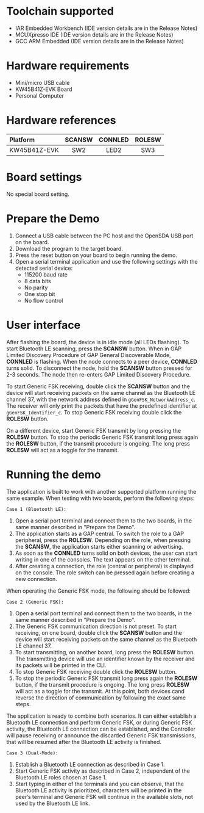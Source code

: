 Toolchain supported
===================
- IAR Embedded Workbench (IDE version details are in the Release Notes)
- MCUXpresso IDE (IDE version details are in the Release Notes)
- GCC ARM Embedded (IDE version details are in the Release Notes)

Hardware requirements
=====================
- Mini/micro USB cable
- KW45B41Z-EVK Board
- Personal Computer

Hardware references
=====================
|   Platform   |  SCANSW  | CONNLED | ROLESW |
|:-------------|:--------:|:-------:|:------:|
| KW45B41Z-EVK |    SW2   |  LED2   |   SW3  |

Board settings
==============
No special board setting.

Prepare the Demo
================
1.  Connect a USB cable between the PC host and the OpenSDA USB port on the board.
2.  Download the program to the target board.
3.  Press the reset button on your board to begin running the demo.
4.  Open a serial terminal application and use the following settings with the detected serial device:
    - 115200 baud rate
    - 8 data bits
    - No parity
    - One stop bit
    - No flow control

User interface
==============
After flashing the board, the device is in idle mode (all LEDs flashing). To start Bluetooth LE scanning, press the **SCANSW** button. When in GAP Limited Discovery Procedure of GAP General Discoverable Mode, **CONNLED** is flashing. When the node connects to a peer device, **CONNLED** turns solid. To disconnect the node, hold the **SCANSW** button pressed for 2-3 seconds. The node then re-enters GAP Limited Discovery Procedure.

To start Generic FSK receiving, double click the **SCANSW** button and the device will start receiving packets on the same channel as the Bluetooth LE channel 37, with the network address defined in `gGenFSK_NetworkAddress_c`. The receiver will only print the packets that have the predefined identifier at `gGenFSK_Identifier_c`. To stop Generic FSK receiving double click the **ROLESW** button. 

On a different device, start Generic FSK transmit by long pressing the **ROLESW** button. To stop the periodic Generic FSK transmit long press again the **ROLESW** button, if the transmit procedure is ongoing. The long press **ROLESW** will act as a toggle for the transmit.

Running the demo
================
The application is built to work with another supported platform running the same example. When testing with two boards, perform the following steps:

    Case 1 (Bluetooth LE):
1.  Open a serial port terminal and connect them to the two boards, in the same manner described in "Prepare the Demo".
2.  The application starts as a GAP central. To switch the role to a GAP peripheral, press the **ROLESW**. Depending on the role, when pressing the **SCANSW**, the application starts either scanning or advertising.
3.  As soon as the **CONNLED** turns solid on both devices, the user can start writing in one of the consoles. The text appears on the other terminal.
4.  After creating a connection, the role (central or peripheral) is displayed on the console. The role switch can be pressed again before creating a new connection.

When operating the Generic FSK mode, the following should be followed:

    Case 2 (Generic FSK):
1.  Open a serial port terminal and connect them to the two boards, in the same manner described in "Prepare the Demo".
2.  The Generic FSK communication direction is not preset. To start receiving, on one board, double click the **SCANSW** button and the device will start receiving packets on the same channel as the Bluetooth LE channel 37.
3.  To start transmitting, on another board, long press the **ROLESW** button. The transmitting device will use an identifier known by the receiver and its packets will be printed in the CLI.
4.  To stop Generic FSK receiving double click the **ROLESW** button.
5.  To stop the periodic Generic FSK transmit long press again the **ROLESW** button, if the transmit procedure is ongoing. The long press **ROLESW** will act as a toggle for the transmit. At this point, both devices cand reverse the direction of communication by following the exact same steps.

The application is ready to combine both scenarios. It can either establish a Bluetooth LE connection and perform Generic FSK, or during Generic FSK activity, the Bluetooth LE connection can be established, and the Controller will pause receiving or announce the discarded Generic FSK transmissions, that will be resumed after the Bluetooth LE activity is finished.

    Case 3 (Dual-Mode):
1.  Establish a Bluetooth LE connection as described in Case 1.
2.  Start Generic FSK activity as described in Case 2, independent of the Bluetooth LE roles chosen at Case 1.
3.  Start typing in either of the terminals and you can observe, that the Bluetooth LE activity is prioritized, characters will be printed in the peer’s terminal and Generic FSK will continue in the available slots, not used by the Bluetooth LE link.
